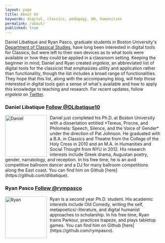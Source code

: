 ```yaml
---
layout: page
title: About Us
keywords: digital, classics, pedagogy, DH, humanities
permalink: /about/
published: true
---
```


Daniel Libatique and Ryan Pasco, graduate students in Boston University's [Department of Classical Studies](http://www.bu.edu/classics/), have long been interested in digital tools for Classics, but were left to their own devices as to what tools were available or how they could be applied in a classroom setting. Keeping the beginner in mind, Daniel and Ryan created *ergaleia*, an abbreviated list of digital tools for the classicist that emphasizes utility and application rather than functionality, though the list includes a broad range of functionalities. They hope that this list, along with the accompanying blog, will help those interested in digital tools gain a sense of what's available and how to apply this knowledge to teaching and research. For recent updates, follow *ergaleia* on [Twitter](http://twitter.com/ta_ergaleia).

### Daniel Libatique <a href="https://twitter.com/DLibatique10?ref_src=twsrc%5Etfw" class="twitter-follow-button" data-show-count="false">Follow @DLibatique10</a><script async src="https://platform.twitter.com/widgets.js" charset="utf-8"></script>
<img src="https://budigitalclassics.github.io/images/dlibatique_circle.png" align="left" alt="Daniel" style="width: 135px; margin: 0px 10px 0px 0px;"/>
Daniel just completed his Ph.D. at Boston University with a dissertation entitled *Tereus, Procne, and Philomela: Speech, Silence, and the Voice of Gender* under the direction of Pat Johnson. He graduated with a B.A. in Classics and Theatre from the College of the Holy Cross in 2010 and an M.A. in Humanities and Social Thought from NYU in 2012. His research interests include Greek drama, Augustan poetry, gender, narratology, and reception. In his free time, he is an avid competitive ballroom dancer and a DJ for many ballroom competitions along the East coast. You can find him on Github [here](https://github.com/dlibatique).

### Ryan Pasco <a href="https://twitter.com/rympasco?ref_src=twsrc%5Etfw" class="twitter-follow-button" data-show-count="false">Follow @rympasco</a><script async src="https://platform.twitter.com/widgets.js" charset="utf-8"></script>
<img src="https://budigitalclassics.github.io/images/rympasco_circle.png" align="left" alt="Ryan" style="width: 135px; margin: 0px 10px 0px 0px;"/>
Ryan is a second year Ph.D. student. His academic interests include Old Comedy, writing the self, metapoetics/-literature, and digital humanist approaches to scholarship. In his free time, Ryan trains Parkour, practices trapeze, and plays tabletop games. You can find him on Github [here](https://github.com/rympasco).
